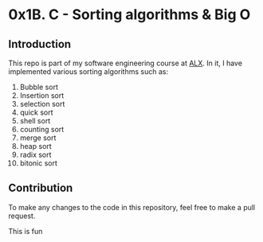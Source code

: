 # 0x1B. C - Sorting algorithms & Big O

## Introduction

This repo is part of my software engineering course at [ALX](https://www.alxafrica.com/). In it, I have implemented various sorting algorithms such as:

1. Bubble sort
2. Insertion sort
3. selection sort
4. quick sort
5. shell sort
6. counting sort
7. merge sort
8. heap sort
9. radix sort
10. bitonic sort

## Contribution

To make any changes to the code in this repository, feel free to make a pull request.

This is fun
